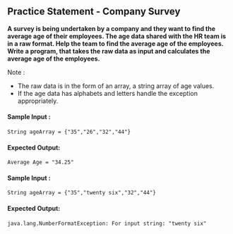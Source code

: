 ## Practice Statement - Company Survey

**A survey is being undertaken by a company and they want to find the average age of their employees.
The age data shared with the HR team is in a raw format. Help the team to find the average age of the employees.
Write a program, that takes the raw data as input and calculates the average age of the employees.**

Note :
- The raw data is in the form of an array, a string array of age values.
- If the age data has alphabets and letters handle the exception appropriately.


#### Sample Input :
    String ageArray = {"35","26","32","44"}

#### Expected Output:
    Average Age = "34.25"

#### Sample Input :
    String ageArray = {"35","twenty six","32","44"}

#### Expected Output:
    java.lang.NumberFormatException: For input string: "twenty six"



